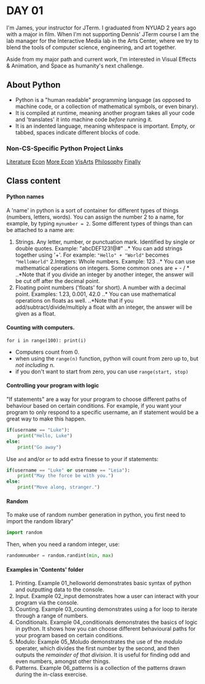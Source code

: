 # DAY 01

I'm James, your instructor for JTerm. I graduated from NYUAD 2 years ago with a major in film. When I'm not supporting Dennis' JTerm course I am the lab manager for the Interactive Media lab in the Arts Center, where we try to blend the tools of computer science, engineering, and art together.

Aside from my major path and current work, I'm interested in Visual Effects & Animation, and Space as humanity's next challenge.

## About Python

+ Python is a "human readable" programming language (as opposed to machine code, or a collection of mathematical symbols, or even binary). 
+ It is compiled at runtime, meaning another program takes all your code and 'translates' it into machine code *before* running it.
+ It is an indented language, meaning whitespace is important. Empty, or tabbed, spaces indicate different blocks of code.


### Non-CS-Specific Python Project Links

[Literature](https://opensource.com/business/15/10/jane-austen-on-python)
[Econ](http://quant-econ.net/)
[More Econ](http://francescopochetti.com/stock-market-prediction-part-introduction/)
[VisArts](https://processing.org/)
[Philosophy](http://www.amazon.com/Monty-Python-Philosophy-Popular-Culture/dp/0812695933)
[Finally](http://www.skilledup.com/articles/reasons-to-learn-python)

## Class content 

#### Python names

A 'name' in python is a sort of container for different types of things (numbers, letters, words). You can assign the number 2 to a name, for example, by typing `mynumber = 2`. Some different types of things than can be attached to a name are:

1. Strings. Any letter, number, or punctuation mark. Identified by single or double quotes. Example: "abcDEF123!@#"
..* You can add strings together using '+'. For example: `"Hello" + "World"` becomes `"HelloWorld"`
2.Integers: Whole numbers. Example: 123
..* You can use mathematical operations on integers. Some common ones are + - / *
..*Note that if you divide an integer by another integer, the answer will be cut off after the decimal point.
3. Floating point numbers ('floats' for short). A number with a decimal point. Examples: 1.23, 0.001, 42.0
..* You can use mathematical operations on floats as well. 
..*Note that if you add/subtract/divide/multiply a float with an integer, the answer will be given as a float.

#### Counting with computers.

`for i in range(100):
	print(i)`

+ Computers count from 0.
+ when using the `range(n)` function, python will count from zero up to, but *not including* n.
+ if you don't want to start from zero, you can use `range(start, stop)`

#### Controlling your program with logic

"If statements" are a way for your program to choose different paths of behaviour based on certain conditions. For example, if you want your program to only respond to a specific username, an if statement would be a great way to make this happen.

```python
if(username == "Luke"):
	print("Hello, Luke")
else:
	print("Go away")
```

Use `and` and/or `or` to add extra finesse to your if statements:

```python
if(username == "Luke" or username == "Leia"):
	print("May the force be with you.")
else:
	print("Move along, stranger.")
```

#### Random

To make use of random number generation in python, you first need to import the random library"

```python
import random
```

Then, when you need a random integer, use:

```python
randomnumber = random.randint(min, max)
```

#### Examples in 'Contents' folder

1. Printing. Example 01_helloworld demonstrates basic syntax of python and outputting data to the console.
2. Input. Example 02_input demonstrates how a user can interact with your program via the console.
3. Counting. Example 03_counting demonstrates using a for loop to iterate through a range of numbers.
4. Conditionals. Example 04_conditionals demonstrates the basics of logic in python. It shows how you can choose different behavioural paths for your program based on certain conditions.
5. Modulo: Example 05_Moludo demonstrates the use of the *modulo* operater, which divides the first number by the second, and then outputs the *remainder of that division*. It is useful for finding odd and even numbers, amongst other things.
6. Patterns. Example 06_patterns is a collection of the patterns drawn during the in-class exercise.
